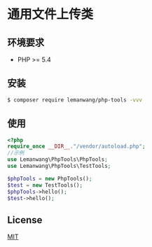 # 通用文件上传类

## 环境要求

* PHP >= 5.4

## 安装

``` sh
$ composer require lemanwang/php-tools -vvv
```

## 使用

``` php
<?php
require_once __DIR__."/vendor/autoload.php";
//示例
use Lemanwang\PhpTools\PhpTools;
use Lemanwang\PhpTools\TestTools;

$phpTools = new PhpTools();
$test = new TestTools();
$phpTools->hello();
$test->hello();
```

## License

[MIT](./LICENSE)
